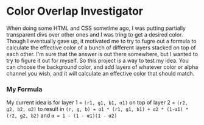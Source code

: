 # Color Overlap Investigator
When doing some HTML and CSS sometime ago, I was putting partially transparent divs over other ones and I was tring to get a desired color. 
Though I eventually gave up, it motivated me to try to fugre out a formula to calculate the effective color of a bunch of different layers stacked on top of each other.
I'm sure that the answer is out there somewhere, but I wanted to try to figure it out for myself.
So this project is a way to test my idea. You can choose the background color, and add layers of whatever color or alpha channel you wish, and it will calculate an effective color that should match.

### My Formula
My current idea is for layer 1 = `(r1, g1, b1, α1)` on top of layer 2 = `(r2, g2, b2, α2)` to result in `(r, g, b) = α1 * (r1, g1, b1) + α2 * (1-α1) * (r2, g2, b2)` and `α = 1 - (1 - α1)(1 - α2)`
